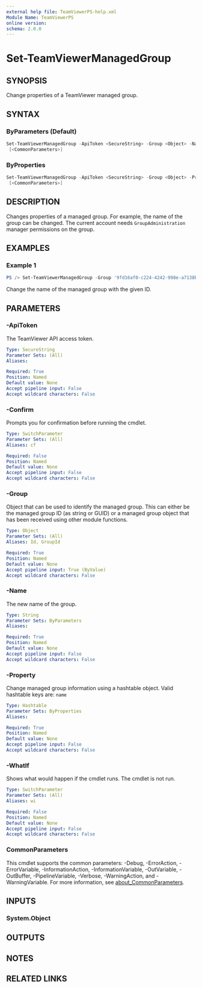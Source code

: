 ```yaml
---
external help file: TeamViewerPS-help.xml
Module Name: TeamViewerPS
online version:
schema: 2.0.0
---
```


# Set-TeamViewerManagedGroup

## SYNOPSIS

Change properties of a TeamViewer managed group.

## SYNTAX

### ByParameters (Default)

```powershell
Set-TeamViewerManagedGroup -ApiToken <SecureString> -Group <Object> -Name <String> [-WhatIf] [-Confirm]
 [<CommonParameters>]
```

### ByProperties

```powershell
Set-TeamViewerManagedGroup -ApiToken <SecureString> -Group <Object> -Property <Hashtable> [-WhatIf] [-Confirm]
 [<CommonParameters>]
```

## DESCRIPTION

Changes properties of a managed group. For example, the name of the group can be
changed. The current account needs `GroupAdministration` manager permissions on
the group.

## EXAMPLES

### Example 1

```powershell
PS /> Set-TeamViewerManagedGroup -Group '9fd16af0-c224-4242-998e-a7138b038dbb' -Name 'My New Group'
```

Change the name of the managed group with the given ID.

## PARAMETERS

### -ApiToken

The TeamViewer API access token.

```yaml
Type: SecureString
Parameter Sets: (All)
Aliases:

Required: True
Position: Named
Default value: None
Accept pipeline input: False
Accept wildcard characters: False
```

### -Confirm

Prompts you for confirmation before running the cmdlet.

```yaml
Type: SwitchParameter
Parameter Sets: (All)
Aliases: cf

Required: False
Position: Named
Default value: None
Accept pipeline input: False
Accept wildcard characters: False
```

### -Group

Object that can be used to identify the managed group.
This can either be the managed group ID (as string or GUID) or a managed group
object that has been received using other module functions.

```yaml
Type: Object
Parameter Sets: (All)
Aliases: Id, GroupId

Required: True
Position: Named
Default value: None
Accept pipeline input: True (ByValue)
Accept wildcard characters: False
```

### -Name

The new name of the group.

```yaml
Type: String
Parameter Sets: ByParameters
Aliases:

Required: True
Position: Named
Default value: None
Accept pipeline input: False
Accept wildcard characters: False
```

### -Property

Change managed group information using a hashtable object.
Valid hashtable keys are: `name`

```yaml
Type: Hashtable
Parameter Sets: ByProperties
Aliases:

Required: True
Position: Named
Default value: None
Accept pipeline input: False
Accept wildcard characters: False
```

### -WhatIf

Shows what would happen if the cmdlet runs.
The cmdlet is not run.

```yaml
Type: SwitchParameter
Parameter Sets: (All)
Aliases: wi

Required: False
Position: Named
Default value: None
Accept pipeline input: False
Accept wildcard characters: False
```

### CommonParameters

This cmdlet supports the common parameters: -Debug, -ErrorAction, -ErrorVariable, -InformationAction, -InformationVariable, -OutVariable, -OutBuffer, -PipelineVariable, -Verbose, -WarningAction, and -WarningVariable. For more information, see [about_CommonParameters](http://go.microsoft.com/fwlink/?LinkID=113216).

## INPUTS

### System.Object

## OUTPUTS

## NOTES

## RELATED LINKS
